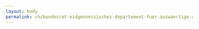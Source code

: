 ```yaml
---
layout: body
permalink: ch/bundesrat-eidgenoessisches-departement-fuer-auswaertige-angelegenheiten-direktion-fuer-voelkerrecht-abteilung-ii-voelkerrecht-staatsvertraege-und-nachbarrecht-sektion-landesgrenzen-und-nachbarrecht/
---
```


